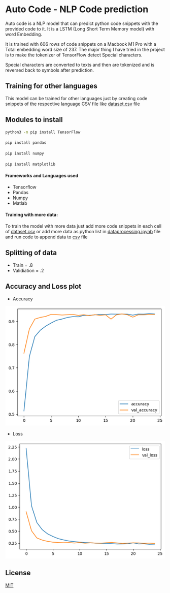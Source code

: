 # Auto Code - NLP Code prediction
Auto code is a NLP model that can predict python code snippets with the provided code to it. It is a LSTM (Long Short Term Memory model) with word Embedding.

It is trained with 606 rows of code snippets on a Macbook M1 Pro with a Total embedding word size of 237. The major thing I have tried in the project is to make the tokenizer of TensorFlow detect Special characters.

Special characters are converted to texts and then are tokenized and is reversed back to symbols after prediction.

## Training for other languages

This model can be trained for other languages just by creating code snippets of the respective language CSV file like [dataset.csv](https://github.com/enockjamin01/autocode/blob/main/dataset.csv) file

## Modules to install

```bash
python3 -m pip install TensorFlow

pip install pandas

pip install numpy

pip install matplotlib
```

#### Frameworks and Languages used
* Tensorflow
* Pandas
* Numpy
* Matlab

#### Training with more data:
To train the model with more data just add more code snippets in each cell of [dataset.csv](https://github.com/enockjamin01/autocode/blob/main/dataset.csv) or add more data as python list in [dataprocessing.ipynb](https://github.com/enockjamin01/autocode/blob/main/dataprocessing.ipynb) file and run code to append data to [csv](https://github.com/enockjamin01/autocode/blob/main/dataset.csv) file

## Splitting of data

* Train = .8
* Validiation = .2

## Accuracy and Loss plot

* Accuracy

![Accuracy](https://github.com/enockjamin01/autocode/blob/main/plots/accuracy.png)

* Loss

![Loss](https://github.com/enockjamin01/autocode/blob/main/plots/loss.png)

## License

[MIT](https://github.com/enockjamin01/autocode/blob/main/LICENSE)
